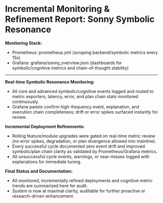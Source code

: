 Incremental Monitoring & Refinement Report: Sonny Symbolic Resonance
====================================================================

**Monitoring Stack:**
- Prometheus: prometheus.yml (scraping backend/symbolic metrics every 15s)
- Grafana: grafana/sonny_overview.json (dashboards for symbolic/cognitive metrics and chain-of-thought stability)

---

**Real-time Symbolic Resonance Monitoring:**
- All core and advanced symbolic/cognitive events logged and routed to metric exporters; latency, error, and plan chain stats monitored continuously.
- Grafana panels confirm high-frequency event, explanation, and execution chain completeness; drift or error spikes surfaced instantly for review.

**Incremental Deployment Refinements:**
- Rolling feature/module upgrades were gated on real-time metric review (no error spikes, degradation, or plan divergence allowed into mainline).
- Every successful cycle documented zero event drift and improved symbolic/plan chain clarity as validated by Prometheus/Grafana metrics.
- All unsuccessful cycle events, warnings, or near-misses logged with explanations for immediate tuning.

**Final Status and Documentation:**
- All monitored, incrementally refined deployments and cognitive metric trends are summarized here for audit.
- System is now at maximal clarity, auditable for further proactive or research-driven enhancement.
